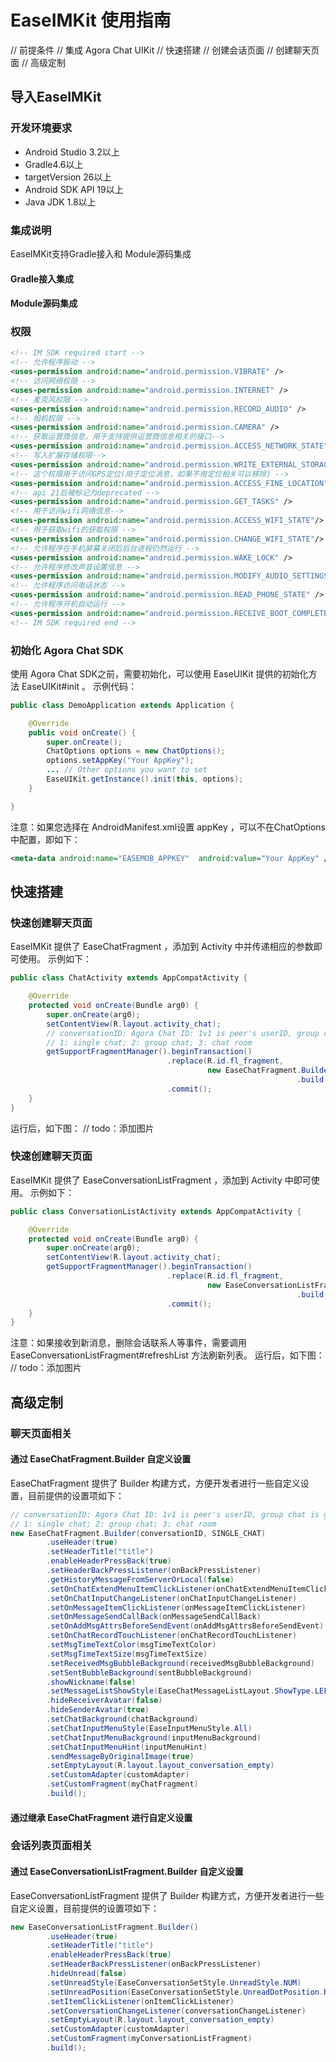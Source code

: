 # EaseIMKit 使用指南

// 前提条件
// 集成 Agora Chat UIKit
// 快速搭建
    // 创建会话页面
    // 创建聊天页面
// 高级定制

## 导入EaseIMKit
### 开发环境要求
- Android Studio 3.2以上
- Gradle4.6以上
- targetVersion 26以上
- Android SDK API 19以上
- Java JDK 1.8以上

### 集成说明
EaseIMKit支持Gradle接入和 Module源码集成

#### Gradle接入集成

#### Module源码集成

### 权限
```xml
<!-- IM SDK required start -->
<!-- 允许程序振动 -->
<uses-permission android:name="android.permission.VIBRATE" />
<!-- 访问网络权限 -->
<uses-permission android:name="android.permission.INTERNET" />
<!-- 麦克风权限 -->
<uses-permission android:name="android.permission.RECORD_AUDIO" />
<!-- 相机权限 -->
<uses-permission android:name="android.permission.CAMERA" />
<!-- 获取运营商信息，用于支持提供运营商信息相关的接口-->
<uses-permission android:name="android.permission.ACCESS_NETWORK_STATE"/>
<!-- 写入扩展存储权限-->
<uses-permission android:name="android.permission.WRITE_EXTERNAL_STORAGE"/>
<!-- 这个权限用于访问GPS定位(用于定位消息，如果不用定位相关可以移除) -->
<uses-permission android:name="android.permission.ACCESS_FINE_LOCATION"/>
<!-- api 21后被标记为deprecated -->
<uses-permission android:name="android.permission.GET_TASKS" />
<!-- 用于访问wifi网络信息-->
<uses-permission android:name="android.permission.ACCESS_WIFI_STATE"/>
<!-- 用于获取wifi的获取权限 -->
<uses-permission android:name="android.permission.CHANGE_WIFI_STATE"/>
<!-- 允许程序在手机屏幕关闭后后台进程仍然运行 -->
<uses-permission android:name="android.permission.WAKE_LOCK" />
<!-- 允许程序修改声音设置信息 -->
<uses-permission android:name="android.permission.MODIFY_AUDIO_SETTINGS" />
<!-- 允许程序访问电话状态 -->
<uses-permission android:name="android.permission.READ_PHONE_STATE" />
<!-- 允许程序开机自动运行 -->
<uses-permission android:name="android.permission.RECEIVE_BOOT_COMPLETED" />
<!-- IM SDK required end -->
```
### 初始化 Agora Chat SDK
使用 Agora Chat SDK之前，需要初始化，可以使用 EaseUIKit 提供的初始化方法 EaseUIKit#init 。
示例代码：
```java
public class DemoApplication extends Application {

    @Override
    public void onCreate() {
        super.onCreate();
        ChatOptions options = new ChatOptions();
        options.setAppKey("Your AppKey");
        ... // Other options you want to set
        EaseUIKit.getInstance().init(this, options);
    }

}
```
注意：如果您选择在 AndroidManifest.xml设置 appKey ，可以不在ChatOptions中配置，即如下：
```xml
<meta-data android:name="EASEMOB_APPKEY"  android:value="Your AppKey" />
```

## 快速搭建
### 快速创建聊天页面
EaseIMKit 提供了 EaseChatFragment ，添加到 Activity 中并传递相应的参数即可使用。
示例如下：
```java
public class ChatActivity extends AppCompatActivity {

    @Override
    protected void onCreate(Bundle arg0) {
        super.onCreate(arg0);
        setContentView(R.layout.activity_chat);
        // conversationID: Agora Chat ID: 1v1 is peer's userID, group chat is groupID, chat room is chatRoomID
        // 1: single chat; 2: group chat; 3: chat room
        getSupportFragmentManager().beginTransaction()
                                   .replace(R.id.fl_fragment, 
                                            new EaseChatFragment.Builder(conversationID, 1)
                                                                .build())
                                   .commit();
    }
}
```
运行后，如下图：
// todo：添加图片

### 快速创建聊天页面
EaseIMKit 提供了 EaseConversationListFragment ，添加到 Activity 中即可使用。
示例如下：
```java
public class ConversationListActivity extends AppCompatActivity {

    @Override
    protected void onCreate(Bundle arg0) {
        super.onCreate(arg0);
        setContentView(R.layout.activity_chat);
        getSupportFragmentManager().beginTransaction()
                                   .replace(R.id.fl_fragment,
                                            new EaseConversationListFragment.Builder()
                                                                .build())
                                   .commit();
    }
}
```
注意：如果接收到新消息，删除会话联系人等事件，需要调用 EaseConversationListFragment#refreshList 方法刷新列表。
运行后，如下图：
// todo：添加图片

## 高级定制
### 聊天页面相关
#### 通过 EaseChatFragment.Builder 自定义设置
EaseChatFragment 提供了 Builder 构建方式，方便开发者进行一些自定义设置，目前提供的设置项如下：
```java
// conversationID: Agora Chat ID: 1v1 is peer's userID, group chat is groupID, chat room is chatRoomID
// 1: single chat; 2: group chat; 3: chat room
new EaseChatFragment.Builder(conversationID, SINGLE_CHAT)
        .useHeader(true)
        .setHeaderTitle("title")
        .enableHeaderPressBack(true)
        .setHeaderBackPressListener(onBackPressListener)
        .getHistoryMessageFromServerOrLocal(false)
        .setOnChatExtendMenuItemClickListener(onChatExtendMenuItemClickListener)
        .setOnChatInputChangeListener(onChatInputChangeListener)
        .setOnMessageItemClickListener(onMessageItemClickListener)
        .setOnMessageSendCallBack(onMessageSendCallBack)
        .setOnAddMsgAttrsBeforeSendEvent(onAddMsgAttrsBeforeSendEvent)
        .setOnChatRecordTouchListener(onChatRecordTouchListener)
        .setMsgTimeTextColor(msgTimeTextColor)
        .setMsgTimeTextSize(msgTimeTextSize)
        .setReceivedMsgBubbleBackground(receivedMsgBubbleBackground)
        .setSentBubbleBackground(sentBubbleBackground)
        .showNickname(false)
        .setMessageListShowStyle(EaseChatMessageListLayout.ShowType.LEFT_RIGHT)
        .hideReceiverAvatar(false)
        .hideSenderAvatar(true)
        .setChatBackground(chatBackground)
        .setChatInputMenuStyle(EaseInputMenuStyle.All)
        .setChatInputMenuBackground(inputMenuBackground)
        .setChatInputMenuHint(inputMenuHint)
        .sendMessageByOriginalImage(true)
        .setEmptyLayout(R.layout.layout_conversation_empty)
        .setCustomAdapter(customAdapter)
        .setCustomFragment(myChatFragment)
        .build();
```
#### 通过继承 EaseChatFragment 进行自定义设置

### 会话列表页面相关
#### 通过 EaseConversationListFragment.Builder 自定义设置
EaseConversationListFragment 提供了 Builder 构建方式，方便开发者进行一些自定义设置，目前提供的设置项如下：
```java
new EaseConversationListFragment.Builder()
        .useHeader(true)
        .setHeaderTitle("title")
        .enableHeaderPressBack(true)
        .setHeaderBackPressListener(onBackPressListener)
        .hideUnread(false)
        .setUnreadStyle(EaseConversationSetStyle.UnreadStyle.NUM)
        .setUnreadPosition(EaseConversationSetStyle.UnreadDotPosition.RIGHT)
        .setItemClickListener(onItemClickListener)
        .setConversationChangeListener(conversationChangeListener)
        .setEmptyLayout(R.layout.layout_conversation_empty)
        .setCustomAdapter(customAdapter)
        .setCustomFragment(myConversationListFragment)
        .build();
```